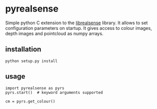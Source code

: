 # pyrealsense
Simple python C extension to the [librealsense](https://github.com/IntelRealSense/librealsense) library. It allows to set configuration parameters on startup. It gives access to colour images, depth images and pointcloud as numpy arrays.

## installation

    python setup.py install

## usage

    import pyrealsense as pyrs
    pyrs.start()  # keyword arguments supported
    
    cm = pyrs.get_colour()
